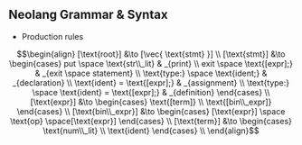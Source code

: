 ## Neolang Grammar & Syntax

- Production rules

$$\begin{align}
[\text{root}] &\to [\vec{ \text{stmt} }] \\
[\text{stmt}] &\to \begin{cases}
    put \space \text{str\\_lit} & _{print} \\
    exit \space \text{[expr];} & _{exit \space statement} \\
    \text{type:} \space \text{ident;} & _{declaration} \\
    \text{ident} = \text{[expr];} & _{assignment} \\
    \text{type:} \space \text{ident} = \text{[expr];} & _{definition}
\end{cases} \\
[\text{expr}] &\to \begin{cases}
    \text{[term]} \\
    \text{[bin\\_expr]}
\end{cases} \\
[\text{bin\\_expr}] &\to \begin{cases}
    [\text{expr}] \space \text{op} \space[\text{expr}]
\end{cases} \\
[\text{term}] &\to \begin{cases}
    \text{num\\_lit} \\
    \text{ident}
\end{cases} \\
\end{align}$$
